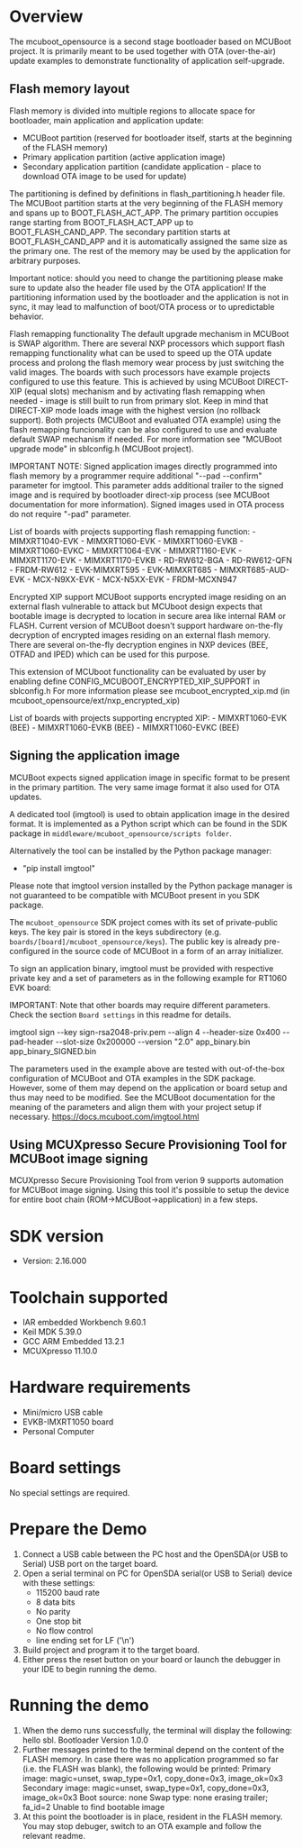 Overview
========
The mcuboot_opensource is a second stage bootloader based on MCUBoot project. It is primarily meant to be used together with OTA (over-the-air) update examples
to demonstrate functionality of application self-upgrade.

Flash memory layout
-------------------
Flash memory is divided into multiple regions to allocate space for bootloader, main application
and application update:

 - MCUBoot partition (reserved for bootloader itself, starts at the beginning of the FLASH memory)
 - Primary application partition (active application image)
 - Secondary application partition (candidate application - place to download OTA image to be used for update)

The partitioning is defined by definitions in flash_partitioning.h header file.
The MCUBoot partition starts at the very beginning of the FLASH memory and spans up to BOOT_FLASH_ACT_APP.
The primary partition occupies range starting from BOOT_FLASH_ACT_APP up to BOOT_FLASH_CAND_APP.
The secondary partition starts at BOOT_FLASH_CAND_APP and it is automatically assigned the same size as the primary one.
The rest of the memory may be used by the application for arbitrary purposes.

Important notice: should you need to change the partitioning please make sure to update also the header file used by the OTA application!
If the partitioning information used by the bootloader and the application is not in sync, it may lead to malfunction of boot/OTA process or to upredictable behavior.

Flash remapping functionality
The default upgrade mechanism in MCUBoot is SWAP algorithm. There are several NXP processors which support flash remapping functionality what can be used to speed up the OTA update process and prolong the flash memory wear process by just switching the valid images.
The boards with such processors have example projects configured to use this feature. This is achieved by using MCUBoot DIRECT-XIP (equal slots) mechanism and by activating flash remapping when needed - image is still built to run from primary slot. Keep in mind that DIRECT-XIP mode loads image with the highest version (no rollback support).
Both projects (MCUBoot and evaluated OTA example) using the flash remapping funcionality can be also configured to use and evaluate default SWAP mechanism if needed. 
For more information see "MCUBoot upgrade mode" in sblconfig.h (MCUBoot project).

IMPORTANT NOTE:
Signed application images directly programmed into flash memory by a programmer require additional "--pad --confirm" parameter for imgtool. This parameter adds additional trailer to the signed image and is required by bootloader direct-xip process (see MCUBoot documentation for more information). Signed images used in OTA process do not require "-pad" parameter.

List of boards with projects supporting flash remapping function:
    - MIMXRT1040-EVK
    - MIMXRT1060-EVK
    - MIMXRT1060-EVKB
    - MIMXRT1060-EVKC
    - MIMXRT1064-EVK
    - MIMXRT1160-EVK
    - MIMXRT1170-EVK
    - MIMXRT1170-EVKB
    - RD-RW612-BGA
    - RD-RW612-QFN
    - FRDM-RW612
    - EVK-MIMXRT595
    - EVK-MIMXRT685
    - MIMXRT685-AUD-EVK
    - MCX-N9XX-EVK
    - MCX-N5XX-EVK
    - FRDM-MCXN947

Encrypted XIP support
MCUBoot supports encrypted image residing on an external flash vulnerable to attack but MCUboot design expects that bootable image is decrypted to location in secure area like internal RAM or FLASH. Current version of MCUBoot doesn't support hardware on-the-fly decryption of encrypted images residing on an external flash memory. There are several on-the-fly decryption engines in NXP devices (BEE, OTFAD and IPED) which can be used for this purpose.

This extension of MCUboot functionality can be evaluated by user by enabling define CONFIG_MCUBOOT_ENCRYPTED_XIP_SUPPORT in sblconfig.h
For more information please see mcuboot_encrypted_xip.md (in mcuboot_opensource/ext/nxp_encrypted_xip)

List of boards with projects supporting encrypted XIP:
    - MIMXRT1060-EVK  (BEE)
    - MIMXRT1060-EVKB (BEE)
    - MIMXRT1060-EVKC (BEE)

Signing the application image
-----------------------------
MCUBoot expects signed application image in specific format to be present in the primary partition.
The very same image format it also used for OTA updates.

A dedicated tool (imgtool) is used to obtain application image in the desired format.
It is implemented as a Python script which can be found in the SDK package in `middleware/mcuboot_opensource/scripts folder`.

Alternatively the tool can be installed by the Python package manager:
- "pip install imgtool"

Please note that imgtool version installed by the Python package manager is not guaranteed to be compatible with MCUBoot present in you SDK package.

The `mcuboot_opensource` SDK project comes with its set of private-public keys.
The key pair is stored in the keys subdirectory (e.g. `boards/[board]/mcuboot_opensource/keys`).
The public key is already pre-configured in the source code of MCUBoot in a form of an array initializer.

To sign an application binary, imgtool must be provided with respective private key and a set of parameters as in the following example for RT1060 EVK board:

IMPORTANT: Note that other boards may require different parameters. Check the section `Board settings` in this readme for details.

 imgtool sign --key sign-rsa2048-priv.pem
	          --align 4
	          --header-size 0x400
	          --pad-header
	          --slot-size 0x200000
	          --version "2.0"
	          app_binary.bin
	          app_binary_SIGNED.bin

The parameters used in the example above are tested with out-of-the-box configuration of MCUBoot and OTA examples in the SDK package.
However, some of them may depend on the application or board setup and thus may need to be modified.
See the MCUBoot documentation for the meaning of the parameters and align them with your project setup if necessary.
https://docs.mcuboot.com/imgtool.html

Using MCUXpresso Secure Provisioning Tool for MCUBoot image signing
-------------------------------------------------------------------
MCUXpresso Secure Provisioning Tool from verion 9 supports automation for MCUBoot image signing. Using this tool
it's possible to setup the device for entire boot chain (ROM->MCUBoot->application) in a few steps.


SDK version
===========
- Version: 2.16.000

Toolchain supported
===================
- IAR embedded Workbench  9.60.1
- Keil MDK  5.39.0
- GCC ARM Embedded  13.2.1
- MCUXpresso  11.10.0

Hardware requirements
=====================
- Mini/micro USB cable
- EVKB-IMXRT1050 board
- Personal Computer

Board settings
==============
No special settings are required.

Prepare the Demo
================
1.  Connect a USB cable between the PC host and the OpenSDA(or USB to Serial) USB port on the target board.
2.  Open a serial terminal on PC for OpenSDA serial(or USB to Serial) device with these settings:
    - 115200 baud rate
    - 8 data bits
    - No parity
    - One stop bit
    - No flow control
    - line ending set for LF ('\n')
3.  Build project and program it to the target board.
4.  Either press the reset button on your board or launch the debugger in your IDE to begin running the demo.

Running the demo
================
1.  When the demo runs successfully, the terminal will display the following:
        hello sbl.
        Bootloader Version 1.0.0
2.  Further messages printed to the terminal depend on the content of the FLASH memory.
    In case there was no application programmed so far (i.e. the FLASH was blank), the following would be printed:
        Primary image: magic=unset, swap_type=0x1, copy_done=0x3, image_ok=0x3
        Secondary image: magic=unset, swap_type=0x1, copy_done=0x3, image_ok=0x3
        Boot source: none
        Swap type: none
        erasing trailer; fa_id=2
        Unable to find bootable image
3. At this point the bootloader is in place, resident in the FLASH memory. You may stop debuger, switch to an OTA example and follow the relevant readme.
